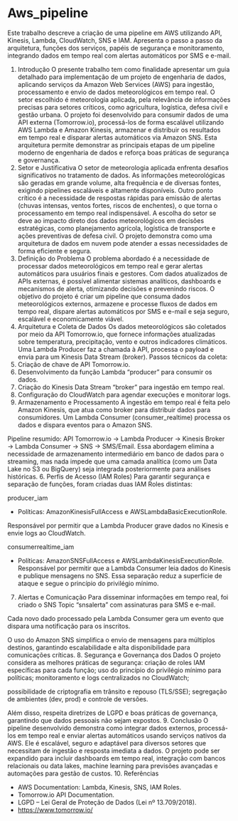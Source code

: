 # Aws_pipeline
Este trabalho descreve a criação de uma pipeline em AWS utilizando API, Kinesis, Lambda, CloudWatch, SNS e IAM. Apresenta o passo a passo da arquitetura, funções dos serviços, papéis de segurança e monitoramento, integrando dados em tempo real com alertas automáticos por SMS e e-mail.

1. Introdução
O presente trabalho tem como finalidade apresentar um guia detalhado para implementação de um projeto de engenharia de dados, aplicando serviços da Amazon Web Services (AWS) para ingestão, processamento e envio de dados meteorológicos em tempo real. O setor escolhido é meteorologia aplicada, pela relevância de informações precisas para setores críticos, como agricultura, logística, defesa civil e gestão urbana. O projeto foi desenvolvido para consumir dados de uma API externa (Tomorrow.io), processá-los de forma escalável utilizando AWS Lambda e Amazon Kinesis, armazenar e distribuir os resultados em tempo real e disparar alertas automáticos via Amazon SNS. Esta arquitetura permite demonstrar as principais etapas de um pipeline moderno de engenharia de dados e reforça boas práticas de segurança e governança.
2. Setor e Justificativa
O setor de meteorologia aplicada enfrenta desafios significativos no tratamento de dados. As informações meteorológicas são geradas em grande volume, alta frequência e de diversas fontes, exigindo pipelines escaláveis e altamente disponíveis. Outro ponto crítico é a necessidade de respostas rápidas para emissão de alertas (chuvas intensas, ventos fortes, riscos de enchentes), o que torna o processamento em tempo real indispensável. A escolha do setor se deve ao impacto direto dos dados meteorológicos em decisões estratégicas, como planejamento agrícola, logística de transporte e ações preventivas de defesa civil. O projeto demonstra como uma arquitetura de dados em nuvem pode atender a essas necessidades de forma eficiente e segura.
3. Definição do Problema
O problema abordado é a necessidade de processar dados meteorológicos em tempo real e gerar alertas automáticos para usuários finais e gestores. Com dados atualizados de APIs externas, é possível alimentar sistemas analíticos, dashboards e mecanismos de alerta, otimizando decisões e prevenindo riscos. O objetivo do projeto é criar um pipeline que consuma dados meteorológicos externos, armazene e processe fluxos de dados em tempo real, dispare alertas automáticos por SMS e e-mail e seja seguro, escalável e economicamente viável.
4. Arquitetura e Coleta de Dados
Os dados meteorológicos são coletados por meio da API Tomorrow.io, que fornece informações atualizadas sobre temperatura, precipitação, vento e outros indicadores climáticos. Uma Lambda Producer faz a chamada à API, processa o payload e envia para um Kinesis Data Stream (broker). Passos técnicos da coleta:
1. Criação de chave de API Tomorrow.io.
2. Desenvolvimento da função Lambda “producer” para consumir os dados.
3. Criação do Kinesis Data Stream “broker” para ingestão em tempo real.
4. Configuração do CloudWatch para agendar execuções e monitorar logs.
5. Armazenamento e Processamento
A ingestão em tempo real é feita pelo Amazon Kinesis, que atua como broker para distribuir dados para consumidores. Um Lambda Consumer (consumer_realtime) processa os dados e dispara eventos para o Amazon SNS.


 Pipeline resumido: API Tomorrow.io → Lambda Producer → Kinesis Broker → Lambda Consumer → SNS → SMS/Email. Essa abordagem elimina a necessidade de armazenamento intermediário em banco de dados para o streaming, mas nada impede que uma camada analítica (como um Data Lake no S3 ou BigQuery) seja integrada posteriormente para análises históricas.
6. Perfis de Acesso (IAM Roles)
Para garantir segurança e separação de funções, foram criadas duas IAM Roles distintas:

producer_iam


- Políticas: AmazonKinesisFullAccess e AWSLambdaBasicExecutionRole.

Responsável por permitir que a Lambda Producer grave dados no Kinesis e envie logs ao CloudWatch.

consumerrealtime_iam


- Políticas: AmazonSNSFullAccess e AWSLambdaKinesisExecutionRole.
Responsável por permitir que a Lambda Consumer leia dados do Kinesis e publique mensagens no SNS.
Essa separação reduz a superfície de ataque e segue o princípio do privilégio mínimo.
7. Alertas e Comunicação
Para disseminar informações em tempo real, foi criado o SNS Topic “snsalerta” com assinaturas para SMS e e-mail.

 Cada novo dado processado pela Lambda Consumer gera um evento que dispara uma notificação para os inscritos.

 O uso do Amazon SNS simplifica o envio de mensagens para múltiplos destinos, garantindo escalabilidade e alta disponibilidade para comunicações críticas.
8. Segurança e Governança dos Dados
O projeto considera as melhores práticas de segurança: criação de roles IAM específicas para cada função; uso do princípio do privilégio mínimo para políticas; monitoramento e logs centralizados no CloudWatch;

 possibilidade de criptografia em trânsito e repouso (TLS/SSE); segregação de ambientes (dev, prod) e controle de versões.

 Além disso, respeita diretrizes de LGPD e boas práticas de governança, garantindo que dados pessoais não sejam expostos.
9. Conclusão
O pipeline desenvolvido demonstra como integrar dados externos, processá-los em tempo real e enviar alertas automáticos usando serviços nativos da AWS. Ele é escalável, seguro e adaptável para diversos setores que necessitam de ingestão e resposta imediata a dados. O projeto pode ser expandido para incluir dashboards em tempo real, integração com bancos relacionais ou data lakes, machine learning para previsões avançadas e automações para gestão de custos.
10. Referências
- AWS Documentation: Lambda, Kinesis, SNS, IAM Roles.
- Tomorrow.io API Documentation.
- LGPD – Lei Geral de Proteção de Dados (Lei nº 13.709/2018).
- https://www.tomorrow.io/

